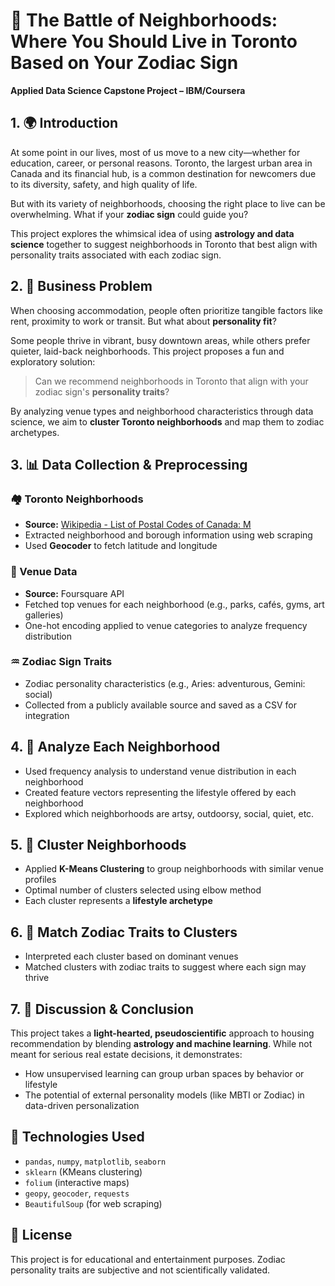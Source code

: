# 🌌 The Battle of Neighborhoods: Where You Should Live in Toronto Based on Your Zodiac Sign  
**Applied Data Science Capstone Project – IBM/Coursera**

## 1. 🌍 Introduction
At some point in our lives, most of us move to a new city—whether for education, career, or personal reasons. Toronto, the largest urban area in Canada and its financial hub, is a common destination for newcomers due to its diversity, safety, and high quality of life.

But with its variety of neighborhoods, choosing the right place to live can be overwhelming. What if your **zodiac sign** could guide you?

This project explores the whimsical idea of using **astrology and data science** together to suggest neighborhoods in Toronto that best align with personality traits associated with each zodiac sign.

## 2. 🔮 Business Problem
When choosing accommodation, people often prioritize tangible factors like rent, proximity to work or transit. But what about **personality fit**?

Some people thrive in vibrant, busy downtown areas, while others prefer quieter, laid-back neighborhoods. This project proposes a fun and exploratory solution:

> Can we recommend neighborhoods in Toronto that align with your zodiac sign's **personality traits**?

By analyzing venue types and neighborhood characteristics through data science, we aim to **cluster Toronto neighborhoods** and map them to zodiac archetypes.

## 3. 📊 Data Collection & Preprocessing

### 🏘️ Toronto Neighborhoods
- **Source:** [Wikipedia - List of Postal Codes of Canada: M](https://en.wikipedia.org/wiki/List_of_postal_codes_of_Canada:_M)
- Extracted neighborhood and borough information using web scraping
- Used **Geocoder** to fetch latitude and longitude

### 📍 Venue Data
- **Source:** Foursquare API
- Fetched top venues for each neighborhood (e.g., parks, cafés, gyms, art galleries)
- One-hot encoding applied to venue categories to analyze frequency distribution

### ♒ Zodiac Sign Traits
- Zodiac personality characteristics (e.g., Aries: adventurous, Gemini: social)
- Collected from a publicly available source and saved as a CSV for integration

## 4. 🧪 Analyze Each Neighborhood
- Used frequency analysis to understand venue distribution in each neighborhood
- Created feature vectors representing the lifestyle offered by each neighborhood
- Explored which neighborhoods are artsy, outdoorsy, social, quiet, etc.

## 5. 🔗 Cluster Neighborhoods
- Applied **K-Means Clustering** to group neighborhoods with similar venue profiles
- Optimal number of clusters selected using elbow method
- Each cluster represents a **lifestyle archetype**

## 6. 🌠 Match Zodiac Traits to Clusters
- Interpreted each cluster based on dominant venues
- Matched clusters with zodiac traits to suggest where each sign may thrive

## 7. 💬 Discussion & Conclusion
This project takes a **light-hearted, pseudoscientific** approach to housing recommendation by blending **astrology and machine learning**. While not meant for serious real estate decisions, it demonstrates:

- How unsupervised learning can group urban spaces by behavior or lifestyle
- The potential of external personality models (like MBTI or Zodiac) in data-driven personalization

## 📌 Technologies Used
- `pandas`, `numpy`, `matplotlib`, `seaborn`
- `sklearn` (KMeans clustering)
- `folium` (interactive maps)
- `geopy`, `geocoder`, `requests`
- `BeautifulSoup` (for web scraping)

## 📜 License
This project is for educational and entertainment purposes. Zodiac personality traits are subjective and not scientifically validated.
